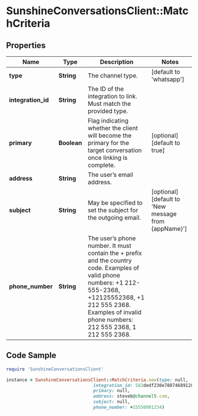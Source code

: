 # SunshineConversationsClient::MatchCriteria

## Properties

Name | Type | Description | Notes
------------ | ------------- | ------------- | -------------
**type** | **String** | The channel type. | [default to &#39;whatsapp&#39;]
**integration_id** | **String** | The ID of the integration to link. Must match the provided type. | 
**primary** | **Boolean** | Flag indicating whether the client will become the primary for the target conversation once linking is complete. | [optional] [default to true]
**address** | **String** | The user’s email address. | 
**subject** | **String** | May be specified to set the subject for the outgoing email. | [optional] [default to &#39;New message from {appName}&#39;]
**phone_number** | **String** | The user’s phone number. It must contain the + prefix and the country code. Examples of valid phone numbers: +1 212-555-2368, +12125552368, +1 212 555 2368. Examples of invalid phone numbers: 212 555 2368, 1 212 555 2368.  | 

## Code Sample

```ruby
require 'SunshineConversationsClient'

instance = SunshineConversationsClient::MatchCriteria.new(type: null,
                                 integration_id: 582dedf230e788746891281a,
                                 primary: null,
                                 address: steveb@channel5.com,
                                 subject: null,
                                 phone_number: +15550001234)
```


